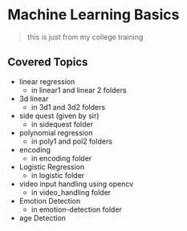 # Machine Learning Basics

> this is just from my college training

## Covered Topics

- linear regression
  - in linear1 and linear 2 folders
- 3d linear
  - in 3d1 and 3d2 folders
- side quest (given by sir)
  - in sidequest folder
- polynomial regression
  - in poly1 and pol2 folders
- encoding
  - in encoding folder
- Logistic Regression
  - in logistic folder
- video input handling using opencv
  - in video_handling folder
- Emotion Detection
  - in emotion-detection folder
- age Detection
